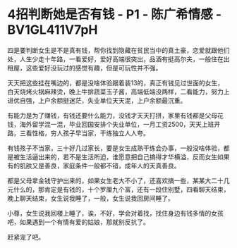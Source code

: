 # 4招判断她是否有钱 - P1 - 陈广希情感 - BV1GL411V7pH

四是要判断女生是不是真有钱，帮你找到隐藏在贫民当中的真土豪，恋爱就跟他们处，人生少走十年路，一看爱好，爱好高端很突出，品酒有挺高尔夫，一般住在出租屋，这些爱好没玩过的感觉有趣，但是可玩性并不强。

天天把这些挂在嘴边的，都是没啥体验跟着装13的，真正有钱见过世面的女生，白天烧烤火锅麻辣烫，晚上牛排蔬菜玉子酱，高端低端没两样，二看能力，努力上进优自强，上户余额挺迷茫，失业单位天天混，上户余额最沉重。

有能力是为了赚钱，有钱还要什么能力，没钱才天天打拼，家里有钱都是父母花钱，海外留学混一混，毕业回国安排个失业单位，一月工资2500，天天上班开路，三看性格，穷人孩子早当家，干练独立人人夸。

有钱孩子不当家，三十好几过家长，要是女生成熟干练会办事，一般没啥体验，都是被生活逼出来的，若不是生活所迫，谁愿意把自己搞得才华横溢，反而女生如果有的肌肤又是善良，家庭条件一般都不错，成年人的天真善良。

都是父母拿金钱守护出来的，如果女生老大不小了，还喜欢搞一些，某某大二十几元什么的，那肯定是有钱的，十个罗厘九个富，还有一段住别墅，四看聊天结束，晚上聊天结束，女生说我睡了，一般，女生说我回房间睡了。

小尊，女生说我回楼上睡了，诶，不好，学会对着找，找住身边有钱多情的女孩吧，如果遇到一个有情有爱的姑娘，那就别反抗了。

赶紧宠了吧。